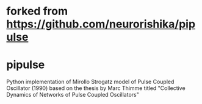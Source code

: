 # forked from https://github.com/neurorishika/pipulse
# pipulse
Python implementation of Mirollo Strogatz model of Pulse Coupled Oscillator (1990) based on the thesis by Marc Thimme titled "Collective Dynamics of Networks of Pulse Coupled Oscillators"

